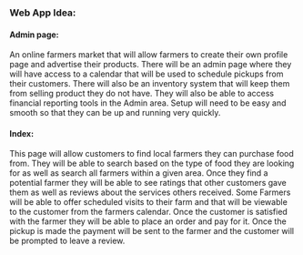 ### Web App Idea:

#### Admin page:

An online farmers market that will allow farmers to create their own profile page and 
advertise their products. There will be an admin page where they will have access to a calendar that will be used to schedule pickups from their customers. There will also be an inventory system that will keep them from selling product they do not have. They will also be able to access financial reporting tools in the Admin area. Setup will need to be easy and smooth so that they can be up and running very quickly.

#### Index:

This page will allow customers to find local farmers they can purchase food from. They will be able to search based on the type of food they are looking for as well as search all farmers within a given area. Once they find a potential farmer they will be able to see ratings that other customers gave them as well as reviews about the services others received.  Some Farmers will be able to offer scheduled visits to their farm and that will be viewable to the customer from the farmers calendar.  Once the customer is satisfied with the farmer they will be able to place an order and pay for it. Once the pickup is made the payment will be sent to the farmer and the customer will be prompted to leave a review.

